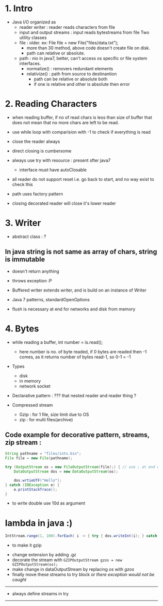 # 1. Intro
* Java I/O organized as
	- reader writer : reader reads characters from file
	- input and output streams : input reads bytestreams from file
	Two utility classes
	- file : older. ex: File file = new File("files/data.txt");
		* more than 30 method, above code doesn't create file on disk.
		* path can relative or absolute.
	- path : nio in java7, better, can't access os specific or file system interfaces.
		* normalize() : removers redundant elements
		* relativize() : path from source to destinantion
			- path can be relative or absolute both
			- if one is relative and other is absolute then error

# 2. Reading Characters
* when reading buffer, if no of read chars is less than size of buffer that does not mean that no more chars are left to be read.
* use while loop with comparision with -1 to check if everything is read

* close the reader always
* direct closing is cumbersome
* always use try with resource : present sfter java7
	- interface must have autoClosable 

* all reader do not support reset i.e. go back to start, and no way exist to check this

* path uses factory pattern

* closing decorated reader will close it's lower reader

# 3. Writer
* abstract class : ?

## In java string is not same as array of chars, string is immutable 

* doesn't return anything
* throws exception :P

* Buffered writer extends writer, and is build on an instance of Writer

* Java 7 patterns, standardOpenOptions

* flush is necessary at end for networks and disk from memory

# 4. Bytes
* while reading a buffer, 
	int number = is.read();
	- here number is no. of byte readed, if 0 bytes are readed then -1 comes, as it returns number of bytes read-1, so 0-1 = -1
* Types
	+ disk
	+ in memory
	+ network socket

* Declarative pattern : ???
that nested reader and reader thing ?

* Compressed stream
	- Gzip : for 1 file, size limit due to OS
	- zip  : for multi files(archive)

## Code example for decorative pattern, streams, zip stream :
```java
String pathname = "files/ints.bin";
File file = new File(pathname);

try (OutputStream os = new FileOutputStream(file);) { // use ; at end of resource
	DataOutputStream dos = new DataOutputStream(os);

	dos.wrtieUTF("Hello");
} catch (IOException e) {
	e.printStackTrace();
}
```

* to write double use 10d as argument

# lambda in java :)
```java
IntStream.range(1, 100).forEach( i -> { try { dos.writeInt(i); } catch (IOExceptipon e) {} );
```

* to make it gzip
 - change extension by adding .gz
 - decorate the stream with 
        `GZIPOutputStream gzos = new GZIPOutputStream(os);`
 - make change in dataOutputStream by replacing *os* with *gzos*
 - finally move these streams to try block or *there exception would not be caught*

---
* always define streams in try 
---
